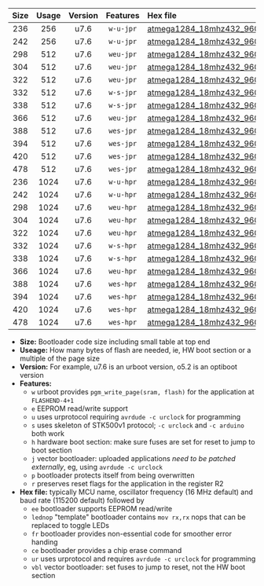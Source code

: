 |Size|Usage|Version|Features|Hex file|
|:-:|:-:|:-:|:-:|:--|
|236|256|u7.6|`w-u-jpr`|[atmega1284_18mhz432_9600bps_ur_vbl.hex](https://raw.githubusercontent.com/stefanrueger/urboot/main//atmega1284_18mhz432_9600bps_ur_vbl.hex)|
|242|256|u7.6|`w-u-jpr`|[atmega1284_18mhz432_9600bps_lednop_ur_vbl.hex](https://raw.githubusercontent.com/stefanrueger/urboot/main//atmega1284_18mhz432_9600bps_lednop_ur_vbl.hex)|
|298|512|u7.6|`weu-jpr`|[atmega1284_18mhz432_9600bps_ee_ur_vbl.hex](https://raw.githubusercontent.com/stefanrueger/urboot/main//atmega1284_18mhz432_9600bps_ee_ur_vbl.hex)|
|304|512|u7.6|`weu-jpr`|[atmega1284_18mhz432_9600bps_ee_lednop_ur_vbl.hex](https://raw.githubusercontent.com/stefanrueger/urboot/main//atmega1284_18mhz432_9600bps_ee_lednop_ur_vbl.hex)|
|322|512|u7.6|`weu-jpr`|[atmega1284_18mhz432_9600bps_ee_lednop_fr_ur_vbl.hex](https://raw.githubusercontent.com/stefanrueger/urboot/main//atmega1284_18mhz432_9600bps_ee_lednop_fr_ur_vbl.hex)|
|332|512|u7.6|`w-s-jpr`|[atmega1284_18mhz432_9600bps_vbl.hex](https://raw.githubusercontent.com/stefanrueger/urboot/main//atmega1284_18mhz432_9600bps_vbl.hex)|
|338|512|u7.6|`w-s-jpr`|[atmega1284_18mhz432_9600bps_lednop_vbl.hex](https://raw.githubusercontent.com/stefanrueger/urboot/main//atmega1284_18mhz432_9600bps_lednop_vbl.hex)|
|366|512|u7.6|`weu-jpr`|[atmega1284_18mhz432_9600bps_ee_lednop_fr_ce_ur_vbl.hex](https://raw.githubusercontent.com/stefanrueger/urboot/main//atmega1284_18mhz432_9600bps_ee_lednop_fr_ce_ur_vbl.hex)|
|388|512|u7.6|`wes-jpr`|[atmega1284_18mhz432_9600bps_ee_vbl.hex](https://raw.githubusercontent.com/stefanrueger/urboot/main//atmega1284_18mhz432_9600bps_ee_vbl.hex)|
|394|512|u7.6|`wes-jpr`|[atmega1284_18mhz432_9600bps_ee_lednop_vbl.hex](https://raw.githubusercontent.com/stefanrueger/urboot/main//atmega1284_18mhz432_9600bps_ee_lednop_vbl.hex)|
|420|512|u7.6|`wes-jpr`|[atmega1284_18mhz432_9600bps_ee_lednop_fr_vbl.hex](https://raw.githubusercontent.com/stefanrueger/urboot/main//atmega1284_18mhz432_9600bps_ee_lednop_fr_vbl.hex)|
|478|512|u7.6|`wes-jpr`|[atmega1284_18mhz432_9600bps_ee_lednop_fr_ce_vbl.hex](https://raw.githubusercontent.com/stefanrueger/urboot/main//atmega1284_18mhz432_9600bps_ee_lednop_fr_ce_vbl.hex)|
|236|1024|u7.6|`w-u-hpr`|[atmega1284_18mhz432_9600bps_ur.hex](https://raw.githubusercontent.com/stefanrueger/urboot/main//atmega1284_18mhz432_9600bps_ur.hex)|
|242|1024|u7.6|`w-u-hpr`|[atmega1284_18mhz432_9600bps_lednop_ur.hex](https://raw.githubusercontent.com/stefanrueger/urboot/main//atmega1284_18mhz432_9600bps_lednop_ur.hex)|
|298|1024|u7.6|`weu-hpr`|[atmega1284_18mhz432_9600bps_ee_ur.hex](https://raw.githubusercontent.com/stefanrueger/urboot/main//atmega1284_18mhz432_9600bps_ee_ur.hex)|
|304|1024|u7.6|`weu-hpr`|[atmega1284_18mhz432_9600bps_ee_lednop_ur.hex](https://raw.githubusercontent.com/stefanrueger/urboot/main//atmega1284_18mhz432_9600bps_ee_lednop_ur.hex)|
|322|1024|u7.6|`weu-hpr`|[atmega1284_18mhz432_9600bps_ee_lednop_fr_ur.hex](https://raw.githubusercontent.com/stefanrueger/urboot/main//atmega1284_18mhz432_9600bps_ee_lednop_fr_ur.hex)|
|332|1024|u7.6|`w-s-hpr`|[atmega1284_18mhz432_9600bps.hex](https://raw.githubusercontent.com/stefanrueger/urboot/main//atmega1284_18mhz432_9600bps.hex)|
|338|1024|u7.6|`w-s-hpr`|[atmega1284_18mhz432_9600bps_lednop.hex](https://raw.githubusercontent.com/stefanrueger/urboot/main//atmega1284_18mhz432_9600bps_lednop.hex)|
|366|1024|u7.6|`weu-hpr`|[atmega1284_18mhz432_9600bps_ee_lednop_fr_ce_ur.hex](https://raw.githubusercontent.com/stefanrueger/urboot/main//atmega1284_18mhz432_9600bps_ee_lednop_fr_ce_ur.hex)|
|388|1024|u7.6|`wes-hpr`|[atmega1284_18mhz432_9600bps_ee.hex](https://raw.githubusercontent.com/stefanrueger/urboot/main//atmega1284_18mhz432_9600bps_ee.hex)|
|394|1024|u7.6|`wes-hpr`|[atmega1284_18mhz432_9600bps_ee_lednop.hex](https://raw.githubusercontent.com/stefanrueger/urboot/main//atmega1284_18mhz432_9600bps_ee_lednop.hex)|
|420|1024|u7.6|`wes-hpr`|[atmega1284_18mhz432_9600bps_ee_lednop_fr.hex](https://raw.githubusercontent.com/stefanrueger/urboot/main//atmega1284_18mhz432_9600bps_ee_lednop_fr.hex)|
|478|1024|u7.6|`wes-hpr`|[atmega1284_18mhz432_9600bps_ee_lednop_fr_ce.hex](https://raw.githubusercontent.com/stefanrueger/urboot/main//atmega1284_18mhz432_9600bps_ee_lednop_fr_ce.hex)|

- **Size:** Bootloader code size including small table at top end
- **Useage:** How many bytes of flash are needed, ie, HW boot section or a multiple of the page size
- **Version:** For example, u7.6 is an urboot version, o5.2 is an optiboot version
- **Features:**
  + `w` urboot provides `pgm_write_page(sram, flash)` for the application at `FLASHEND-4+1`
  + `e` EEPROM read/write support
  + `u` uses urprotocol requiring `avrdude -c urclock` for programming
  + `s` uses skeleton of STK500v1 protocol; `-c urclock` and `-c arduino` both work
  + `h` hardware boot section: make sure fuses are set for reset to jump to boot section
  + `j` vector bootloader: uploaded applications *need to be patched externally*, eg, using `avrdude -c urclock`
  + `p` bootloader protects itself from being overwritten
  + `r` preserves reset flags for the application in the register R2
- **Hex file:** typically MCU name, oscillator frequency (16 MHz default) and baud rate (115200 default) followed by
  + `ee` bootloader supports EEPROM read/write
  + `lednop` "template" bootloader contains `mov rx,rx` nops that can be replaced to toggle LEDs
  + `fr` bootloader provides non-essential code for smoother error handing
  + `ce` bootloader provides a chip erase command
  + `ur` uses urprotocol and requires `avrdude -c urclock` for programming
  + `vbl` vector bootloader: set fuses to jump to reset, not the HW boot section
